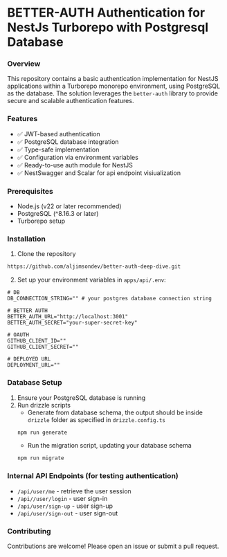 # BETTER-AUTH Authentication for NestJs Turborepo with Postgresql Database

### Overview
This repository contains a basic authentication implementation for NestJS applications within a Turborepo monorepo environment, using PostgreSQL as the database. The solution leverages the `better-auth` library to provide secure and scalable authentication features.

### Features
- ✅ JWT-based authentication
- ✅ PostgreSQL database integration
- ✅ Type-safe implementation
- ✅ Configuration via environment variables
- ✅ Ready-to-use auth module for NestJS
- ✅ NestSwagger and Scalar for api endpoint visiualization

### Prerequisites
- Node.js (v22 or later recommended)
- PostgreSQL (^8.16.3 or later)
- Turborepo setup

### Installation
1. Clone the repository
```sh 
https://github.com/aljimsondev/better-auth-deep-dive.git
```

2. Set up your environment variables in `apps/api/.env`:
```
# DB
DB_CONNECTION_STRING="" # your postgres database connection string

# BETTER AUTH
BETTER_AUTH_URL="http://localhost:3001"
BETTER_AUTH_SECRET="your-super-secret-key"

# OAUTH
GITHUB_CLIENT_ID=""
GITHUB_CLIENT_SECRET=""

# DEPLOYED URL
DEPLOYMENT_URL=""
```

### Database Setup
1. Ensure your PostgreSQL database is running
2. Run drizzle scripts
   - Generate from database schema, the output should be inside `drizzle` folder as specified in `drizzle.config.ts`
   ```sh
   npm run generate
   ```
   - Run the migration script, updating your database schema
    ```sh
   npm run migrate
   ```

### Internal API Endpoints (for testing authentication)
- `/api/user/me` - retrieve the user session
- `/api//user/login` - user sign-in
- `/api/user/sign-up` - user sign-up
- `/api/user/sign-out` - user sign-out

### Contributing
Contributions are welcome! Please open an issue or submit a pull request.
